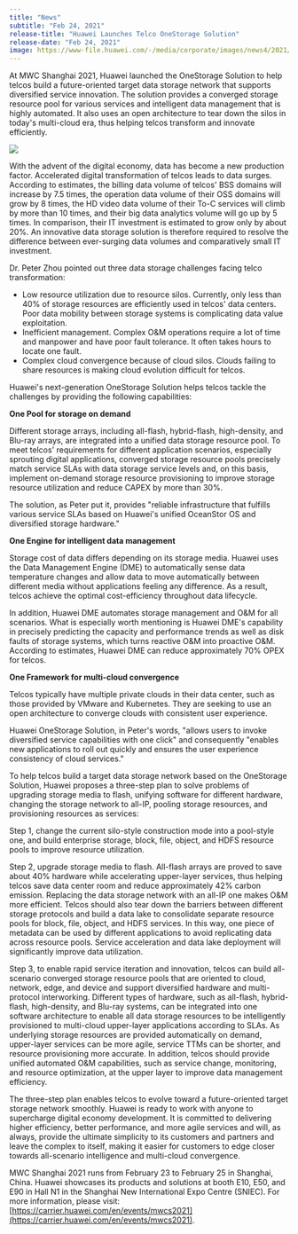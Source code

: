 ```yaml
---
title: "News"
subtitle: "Feb 24, 2021"
release-title: "Huawei Launches Telco OneStorage Solution"
release-date: "Feb 24, 2021"
image: https://www-file.huawei.com/-/media/corporate/images/news4/2021/q1/210224-11.jpg
---
```



 At MWC Shanghai 2021, Huawei launched the OneStorage Solution to help telcos build a future-oriented target data storage network that supports diversified service innovation. The solution provides a converged storage resource pool for various services and intelligent data management that is highly automated. It also uses an open architecture to tear down the silos in today's multi-cloud era, thus helping telcos transform and innovate efficiently.

![](https://www-file.huawei.com/-/media/corporate/images/news4/2021/q1/210225-1.jpg?la=en)

With the advent of the digital economy, data has become a new production factor. Accelerated digital transformation of telcos leads to data surges. According to estimates, the billing data volume of telcos' BSS domains will increase by 7.5 times, the operation data volume of their OSS domains will grow by 8 times, the HD video data volume of their To-C services will climb by more than 10 times, and their big data analytics volume will go up by 5 times. In comparison, their IT investment is estimated to grow only by about 20%. An innovative data storage solution is therefore required to resolve the difference between ever-surging data volumes and comparatively small IT investment.

Dr. Peter Zhou pointed out three data storage challenges facing telco transformation:

* Low resource utilization due to resource silos. Currently, only less than 40% of storage resources are efficiently used in telcos' data centers. Poor data mobility between storage systems is complicating data value exploitation.
* Inefficient management. Complex O&M operations require a lot of time and manpower and have poor fault tolerance. It often takes hours to locate one fault.
* Complex cloud convergence because of cloud silos. Clouds failing to share resources is making cloud evolution difficult for telcos.

Huawei's next-generation OneStorage Solution helps telcos tackle the challenges by providing the following capabilities:

**One Pool for storage on demand**

Different storage arrays, including all-flash, hybrid-flash, high-density, and Blu-ray arrays, are integrated into a unified data storage resource pool. To meet telcos' requirements for different application scenarios, especially sprouting digital applications, converged storage resource pools precisely match service SLAs with data storage service levels and, on this basis, implement on-demand storage resource provisioning to improve storage resource utilization and reduce CAPEX by more than 30%.

The solution, as Peter put it, provides "reliable infrastructure that fulfills various service SLAs based on Huawei's unified OceanStor OS and diversified storage hardware."

**One Engine for intelligent data management**

Storage cost of data differs depending on its storage media. Huawei uses the Data Management Engine (DME) to automatically sense data temperature changes and allow data to move automatically between different media without applications feeling any difference. As a result, telcos achieve the optimal cost-efficiency throughout data lifecycle.

In addition, Huawei DME automates storage management and O&M for all scenarios. What is especially worth mentioning is Huawei DME's capability in precisely predicting the capacity and performance trends as well as disk faults of storage systems, which turns reactive O&M into proactive O&M. According to estimates, Huawei DME can reduce approximately 70% OPEX for telcos.

**One Framework for multi-cloud convergence**

Telcos typically have multiple private clouds in their data center, such as those provided by VMware and Kubernetes. They are seeking to use an open architecture to converge clouds with consistent user experience.

Huawei OneStorage Solution, in Peter's words, "allows users to invoke diversified service capabilities with one click" and consequently "enables new applications to roll out quickly and ensures the user experience consistency of cloud services." 

To help telcos build a target data storage network based on the OneStorage Solution, Huawei proposes a three-step plan to solve problems of upgrading storage media to flash, unifying software for different hardware, changing the storage network to all-IP, pooling storage resources, and provisioning resources as services:

Step 1, change the current silo-style construction mode into a pool-style one, and build enterprise storage, block, file, object, and HDFS resource pools to improve resource utilization.

Step 2, upgrade storage media to flash. All-flash arrays are proved to save about 40% hardware while accelerating upper-layer services, thus helping telcos save data center room and reduce approximately 42% carbon emission. Replacing the data storage network with an all-IP one makes O&M more efficient. Telcos should also tear down the barriers between different storage protocols and build a data lake to consolidate separate resource pools for block, file, object, and HDFS services. In this way, one piece of metadata can be used by different applications to avoid replicating data across resource pools. Service acceleration and data lake deployment will significantly improve data utilization.

Step 3, to enable rapid service iteration and innovation, telcos can build all-scenario converged storage resource pools that are oriented to cloud, network, edge, and device and support diversified hardware and multi-protocol interworking. Different types of hardware, such as all-flash, hybrid-flash, high-density, and Blu-ray systems, can be integrated into one software architecture to enable all data storage resources to be intelligently provisioned to multi-cloud upper-layer applications according to SLAs. As underlying storage resources are provided automatically on demand, upper-layer services can be more agile, service TTMs can be shorter, and resource provisioning more accurate. In addition, telcos should provide unified automated O&M capabilities, such as service change, monitoring, and resource optimization, at the upper layer to improve data management efficiency.

The three-step plan enables telcos to evolve toward a future-oriented target storage network smoothly. Huawei is ready to work with anyone to supercharge digital economy development. It is committed to delivering higher efficiency, better performance, and more agile services and will, as always, provide the ultimate simplicity to its customers and partners and leave the complex to itself, making it easier for customers to edge closer towards all-scenario intelligence and multi-cloud convergence.

MWC Shanghai 2021 runs from February 23 to February 25 in Shanghai, China. Huawei showcases its products and solutions at booth E10, E50, and E90 in Hall N1 in the Shanghai New International Expo Centre (SNIEC). For more information, please visit: [https://carrier.huawei.com/en/events/mwcs2021](https://carrier.huawei.com/en/events/mwcs2021).
